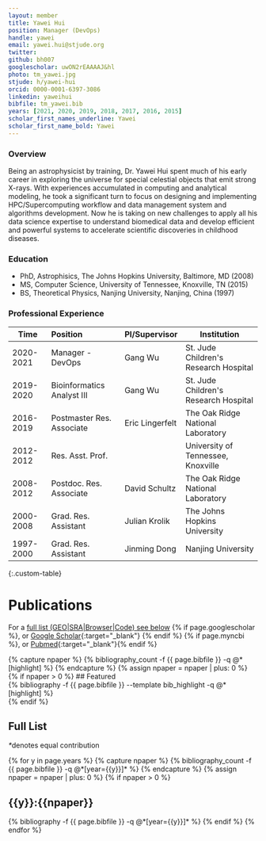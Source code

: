 ```yaml
---
layout: member
title: Yawei Hui
position: Manager (DevOps)
handle: yawei
email: yawei.hui@stjude.org
twitter:
github: bh007
googlescholar: uwON2rEAAAAJ&hl
photo: tm_yawei.jpg
stjude: h/yawei-hui
orcid: 0000-0001-6397-3086
linkedin: yaweihui
bibfile: tm_yawei.bib
years: [2021, 2020, 2019, 2018, 2017, 2016, 2015]
scholar_first_names_underline: Yawei
scholar_first_name_bold: Yawei
---
```


### Overview
Being an astrophysicist by training, Dr. Yawei Hui spent much of his early career in exploring the universe for special celestial objects that emit strong X-rays. With experiences accumulated in computing and analytical modeling, he took a significant turn to focus on designing and implementing HPC/Supercomputing workflow and data management system and algorithms development. Now he is taking on new challenges to apply all his data science expertise to understand biomedical data and develop efficient and powerful systems to accelerate scientific discoveries in childhood diseases.


### Education
- PhD, Astrophisics, The Johns Hopkins University, Baltimore, MD (2008)
- MS, Computer Science, University of Tennessee, Knoxville, TN (2015)
- BS, Theoretical Physics, Nanjing University, Nanjing, China (1997)

### Professional Experience

Time        | Position                   | PI/Supervisor   | Institution                           |
----------- | :-----------               | -----------     | -----------                           |
2020-2021   | Manager - DevOps           | Gang Wu         | St. Jude Children's Research Hospital |
2019-2020   | Bioinformatics Analyst III | Gang Wu         | St. Jude Children's Research Hospital |
2016-2019   | Postmaster Res. Associate  | Eric Lingerfelt | The Oak Ridge National Laboratory     |
2012-2012   | Res. Asst. Prof.           |                 | University of Tennessee, Knoxville    |
2008-2012   | Postdoc. Res. Associate    | David Schultz   | The Oak Ridge National Laboratory     |
2000-2008   | Grad. Res. Assistant       | Julian Krolik   | The Johns Hopkins University          |
1997-2000   | Grad. Res. Assistant       | Jinming Dong    | Nanjing University                    |
{:.custom-table}

<!--more-->

# Publications

For a [full list (GEO\|SRA\|Browser\|Code) see below](#full-list)
{% if page.googlescholar %}, or [Google Scholar](https://scholar.google.com/citations?user={{page.googlescholar}}){:target="_blank"}
{% endif %} {% if page.myncbi %}, or [Pubmed](https://www.ncbi.nlm.nih.gov/myncbi/{{page.myncbi}}/bibliography/public/){:target="_blank"}{% endif %}


<div class="row">
  {% capture npaper %}
    {% bibliography_count -f {{ page.bibfile }} -q @*[highlight] %}
  {% endcapture %}
  {% assign npaper = npaper | plus: 0 %}
  {% if npaper > 0 %}
## Featured

<div class="publications_highlight">
  {% bibliography -f {{ page.bibfile }} --template bib_highlight -q @*[highlight] %}
</div>
{% endif %}

</div>

## Full List

<nobr><em>*</em>denotes equal contribution</nobr>
<div class="publications">
{% for y in page.years %}
  {% capture npaper %}
    {% bibliography_count -f {{ page.bibfile }} -q @*[year={{y}}]* %}
  {% endcapture %}
  {% assign npaper = npaper | plus: 0 %}
  {% if npaper > 0 %}
  <h2 class="year">{{y}}:{{npaper}}</h2>
  {% bibliography -f {{ page.bibfile }} -q @*[year={{y}}]* %}
  {% endif %}
{% endfor %}
</div>
